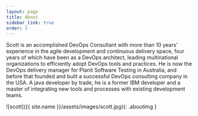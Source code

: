 ```yaml
---
layout: page
title: About
sidebar_link: true
order: 3
---
```


<p class="message">
  Scott is an accomplished DevOps Consultant with more than 10 years' experience in the agile development and continuous delivery space, four years of which have been as a DevOps architect, leading multinational organizations to efficiently adopt DevOps tools and practices. He is now the DevOps delivery manager for Planit Software Testing in Australia, and before that founded and built a successful DevOps consulting company in the USA. A java developer by trade, he is a former IBM developer and a master of integrating new tools and processes with existing development teams.
</p>

![scott]({{ site.name }}/assets/images/scott.jpg){: .aboutimg }
